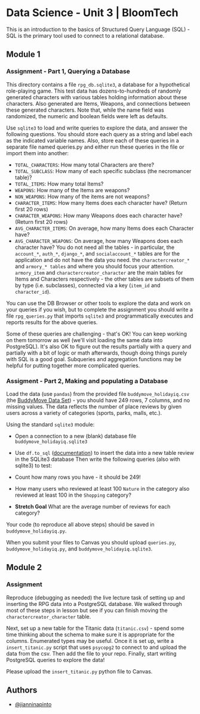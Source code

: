 # Data Science - Unit 3 | BloomTech
This is an introduction to the basics of Structured Query Language (SQL) - SQL is the primary tool used to connect to a relational database.

## Module 1
### Assignment - Part 1, Querying a Database
This directory contains a file `rpg_db.sqlite3`, a database for a hypothetical role-playing game. This test data has dozens-to-hundreds of randomly generated characters with various tables holding information about these characters. Also generated are Items, Weapons, and connections between these generated characters. Note that, while the name field was randomized, the numeric and boolean fields were left as defaults.

Use `sqlite3` to load and write queries to explore the data, and answer the following questions. You should store each query as a string and label each as the indicated variable names. Also, store each of these queries in a separate file named queries.py and either run these queries in the file or import them into another:

- `TOTAL_CHARACTERS`: How many total Characters are there?
- `TOTAL_SUBCLASS`: How many of each specific subclass (the necromancer table)?
- `TOTAL_ITEMS`: How many total Items?
- `WEAPONS`: How many of the Items are weapons?
- `NON_WEAPONS`: How many of the items are not weapons?
- `CHARACTER_ITEMS`: How many Items does each character have? (Return first 20 rows)
- `CHARACTER_WEAPONS`: How many Weapons does each character have? (Return first 20 rows)
- `AVG_CHARACTER_ITEMS`: On average, how many Items does each Character have?
- `AVG_CHARACTER_WEAPONS`: On average, how many Weapons does each character have?
You do not need all the tables - in particular, the `account_*`, `auth_*`, `django_*`, and `socialaccount_*` tables are for the application and do not have the data you need. the `charactercreator_*` and `armory_* tables` and where you should focus your attention. `armory_item` and `charactercreator_character` are the main tables for Items and Characters respectively - the other tables are subsets of them by type (i.e. subclasses), connected via a key (`item_id` and `character_id`).

You can use the DB Browser or other tools to explore the data and work on your queries if you wish, but to complete the assignment you should write a file `rpg_queries.py` that imports `sqlite3` and programmatically executes and reports results for the above queries.

Some of these queries are challenging - that's OK! You can keep working on them tomorrow as well (we'll visit loading the same data into PostgreSQL). It's also OK to figure out the results partially with a query and partially with a bit of logic or math afterwards, though doing things purely with SQL is a good goal. Subqueries and aggregation functions may be helpful for putting together more complicated queries.

### Assigment - Part 2, Making and populating a Database
Load the data (use `pandas`) from the provided file `buddymove_holidayiq.csv` (the [BuddyMove Data Set]('https://archive.ics.uci.edu/ml/datasets/BuddyMove+Data+Set')) - you should have 249 rows, 7 columns, and no missing values. The data reflects the number of place reviews by given users across a variety of categories (sports, parks, malls, etc.).

Using the standard `sqlite3` module:

- Open a connection to a new (blank) database file `buddymove_holidayiq.sqlite3`
- Use `df.to_sql` ([documentation]('https://pandas.pydata.org/pandas-docs/stable/reference/api/pandas.DataFrame.to_sql.html')) to insert the data into a new table review in the SQLite3 database
Then write the following queries (also with sqlite3) to test:

- Count how many rows you have - it should be 249!
- How many users who reviewed at least 100 `Nature` in the category also reviewed at least 100 in the `Shopping` category?
- **Stretch Goal** What are the average number of reviews for each category?

Your code (to reproduce all above steps) should be saved in `buddymove_holidayiq.py`.

When you submit your files to Canvas you should upload `queries.py`, `buddymove_holidayiq.py`, and `buddymove_holidayiq.sqlite3`.

## Module 2

### Assignment
Reproduce (debugging as needed) the live lecture task of setting up and inserting the RPG data into a PostgreSQL database. We walked through most of these steps in lesson but see if you can finish moving the `charactercreator_character` table.

Next, set up a new table for the Titanic data (`titanic.csv`) - spend some time thinking about the schema to make sure it is appropriate for the columns. Enumerated types may be useful. Once it is set up, write a `insert_titanic.py` script that uses `psycopg2` to connect to and upload the data from the csv. Then add the file to your repo. Finally, start writing PostgreSQL queries to explore the data!

Please upload the `insert_titanic.py` python file to Canvas.


## Authors

- [@jianninapinto](https://www.github.com/jianninapinto)
